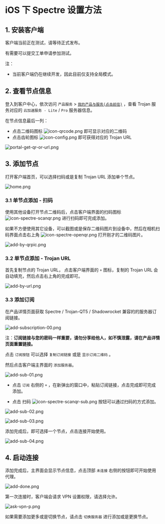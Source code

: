 # iOS 下 Spectre 设置方法

## 1. 安装客户端

客户端当前正在测试，请等待正式发布。

有需要可以提交工单申请参加测试。

注：
- 当前客户端仍在继续开发，因此目前仅支持全局模式。

## 2. 查看节点信息

登入到客户中心，依次访问 `产品服务` > [`我的产品与服务(点击前往)`](https://secure.shadowsocks.au/clientarea.php?action=products) ，查看 Trojan 服务对应的 `云加速服务 - Lite` / `Pro` 服务器信息。

在节点信息最后一列：

- 点击二维码图标 ![icon-qrcode.png](/images/icon-qrcode.png) 即可显示对应的二维码
- 点击齿轮图标 ![icon-config.png](/images/icon-config.png) 即可获得对应的 Trojan URL

![portal-get-qr-or-url.png](/images/portal-get-qr-or-url.png)

## 3. 添加节点

打开客户端首页，可以选择扫码或是复制 Trojan URL 添加单个节点。

![home.png](/images/trojan/spectre/home.png)

### 3.1 单节点添加 - 扫码

使用其他设备打开节点二维码后，点击客户端界面的扫码图标 ![icon-spectre-scanqr.png](/images/icon-spectre-scanqr.png) 进行扫码即可完成添加。

如果不方便使用其它设备，可以截图或是保存二维码图片到设备中，然后在相机扫码界面点击右上角 ![icon-spectre-openqr.png](/images/icon-spectre-openqr.png) 打开刚才的二维码图片。

![add-by-qrpic.png](/images/trojan/spectre/add-by-qrpic.png)

### 3.2 单节点添加 - Trojan URL

首先复制节点的 Trojan URL， 点击客户端界面的 `+` 图标，复制的 Trojan URL 会自动填充，然后点击右上角的完成即可。

![add-by-url.png](/images/trojan/spectre/add-by-url.png)

### 3.3 添加订阅

在产品详情页面获取 Spectre / Trojan-QT5 / Shadowrocket 兼容的的服务器订阅链接。

![add-subscription-00.png](/images/portal-get-link-qt5.png)

注：**订阅链接与您的密码一样重要，请勿分享给他人，如不慎泄露，请在产品详情页面重置链接。**

点击 `订阅按钮` 可以选择 `复制订阅链接` 或是 `显示订阅二维码` 。

然后点击客户端主界面的 `添加服务器`。

![add-sub-01.png](/images/trojan/spectre/add-sub-01.png)

- 点击 `订阅` 右侧的 `+` ，在新弹出的窗口中，粘贴订阅链接，点击完成即可完成添加。

- 点击 扫码 ![icon-spectre-scanqr-sub.png](/images/icon-spectre-scanqr-sub.png) 按钮可以通过扫码的方式添加。  
 
![add-sub-02.png](/images/trojan/spectre/add-sub-02.png)  

![add-sub-03.png](/images/trojan/spectre/add-sub-03.png)

添加完成后，即可选择一个节点，点击连接开始使用。

![add-sub-04.png](/images/trojan/spectre/add-sub-04.png)

## 4. 启动连接

添加完成后，主界面会显示节点信息，点击顶部 `未连接` 右侧的按钮即可开始使用代理。

![add-done.png](/images/trojan/spectre/add-done.png)

第一次连接时，客户端会请求 VPN 设置权限，请选择允许。

![ask-vpn-p.png](/images/trojan/spectre/ask-vpn-p.png)

如果需要添加更多或是切换节点，请点击 `切换服务器` 进行添加或是更换节点。
